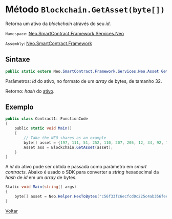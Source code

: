 # Método `Blockchain.GetAsset(byte[])`

Retorna um ativo da *blockchain* através do seu *id*. 

`Namespace`: [Neo.SmartContract.Framework.Services.Neo](../../neo.md)

`Assembly`: [Neo.SmartContract.Framework](../../../dotnet.md)

## Sintaxe

```c#
public static extern Neo.SmartContract.Framework.Services.Neo.Asset GetAsset (byte[] asset_id)
```

Parâmetros: *id* do ativo, no formato de um *array* de bytes, de tamanho 32.

Retorno: *hash* do [ativo](../Asset.md).

## Exemplo

```c#
public class Contract1: FunctionCode
{
    public static void Main()
    {
        // Take the NEO shares as an example
        byte[] asset = {197, 111, 51, 252, 110, 207, 205, 12, 34, 92, 74, 179, 86, 254, 229, 147, 144, 175, 133, 96, 190, 147, 15, 174, 190, 116, 166, 218, 255, 124, 155};
        Asset ass = Blockchain.GetAsset(asset);
    }
}
```
A *id* do ativo pode ser obtida e passada como parâmetro em *smart contracts*. Abaixo é usado o SDK para converter a *string* hexadecimal da *hash* de *id* em um *array* de bytes.

```c#
Static void Main(string[] args)
{
    byte[] asset = Neo.Helper.HexToBytes("c56f33fc6ecfcd0c225c4ab356fee59390af8560be0e930faebe74a6daff7c9b");
}
```



[Voltar](../Blockchain.md)
